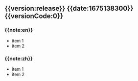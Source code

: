 ## {{version:release}} {{date:1675138300}} {{versionCode:0}}

### {{note:en}}
- item 1
- item 2

### {{note:zh}}
- item 1
- item 2